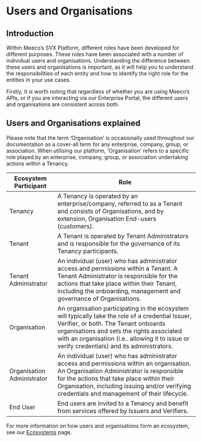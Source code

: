 # Users and Organisations

## Introduction

Within Meeco’s SVX Platform, different roles have been developed for different purposes. These roles have been associated with a number of individual users and organisations. Understanding the difference between these users and organisations is important, as it will help you to understand the responsibilities of each entity and how to identify the right role for the entities in your use cases.

Firstly, it is worth noting that regardless of whether you are using Meeco’s APIs, or if you are interacting via our Enterprise Portal, the different users and organisations are consistent across both.



## Users and Organisations explained

Please note that the term ‘Organisation’ is occasionally used throughout our documentation as a cover-all term for any enterprise, company, group, or association. When utilising our platform, ‘Organisation’ refers to a specific role played by an enterprise, company, group, or association undertaking actions within a Tenancy.



| Ecosystem Participant   | Role  | 
|-------------|--------|
| Tenancy       | A Tenancy is operated by an enterprise/company, referred to as a Tenant and consists of Organisations, and by extension, Organisation End-users (customers). |
| Tenant       | A Tenant is operated by Tenant Administrators and is responsible for the governance of its Tenancy participants. | 
| Tenant Administrator | An individual (user) who has administrator access and permissions within a Tenant. A Tenant Administrator is responsible for the actions that take place within their Tenant, including the onboarding, management and governance of Organisations. | 
| Organisation     | An organisation participating in the ecosystem will typically take the role of a credential Issuer, Verifier, or both. The Tenant onboards organisations and sets the rights associated with an organisation (i.e.. allowing it to issue or verify credentials) and its administrators. | 
| Organisation Administrator | An individual (user) who has administrator access and permissions within an organisation. An Organisation Administrator is responsible for the actions that take place within their Organisation, including issuing and/or verifying credentials and management of their lifecycle. |
| End User | End users are invited to a Tenancy and benefit from services offered by Issuers and Verifiers.  |



For more information on how users and organisations form an ecosystem, see our [Ecosystems](ecosystems.md) page.
